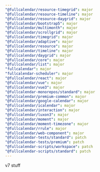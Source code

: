 ```yaml
---
"@fullcalendar/resource-timegrid": major
"@fullcalendar/resource-timeline": major
"@fullcalendar/resource-daygrid": major
"@fullcalendar/bootstrap5": major
"@fullcalendar/multimonth": major
"@fullcalendar/scrollgrid": major
"@fullcalendar/timegrid": major
"@fullcalendar/adaptive": major
"@fullcalendar/resource": major
"@fullcalendar/timeline": major
"@fullcalendar/daygrid": major
"@fullcalendar/core": major
"@fullcalendar/list": major
"fullcalendar": major
"fullcalendar-scheduler": major
"@fullcalendar/react": major
"@fullcalendar/vue": major
"@fullcalendar/vue3": major
"@fullcalendar-monorepos/standard": major
"@fullcalendar/premium-common": major
"@fullcalendar/google-calendar": major
"@fullcalendar/icalendar": major
"@fullcalendar/interaction": major
"@fullcalendar/luxon3": major
"@fullcalendar/moment": major
"@fullcalendar/moment-timezone": major
"@fullcalendar/rrule": major
"@fullcalendar/web-component": major
"@fullcalendar-tests/standard": patch
"@fullcalendar-tests/premium": patch
"@fullcalendar-scripts/workspace": patch
"@fullcalendar-scripts/standard": patch
---
```


v7 stuff
